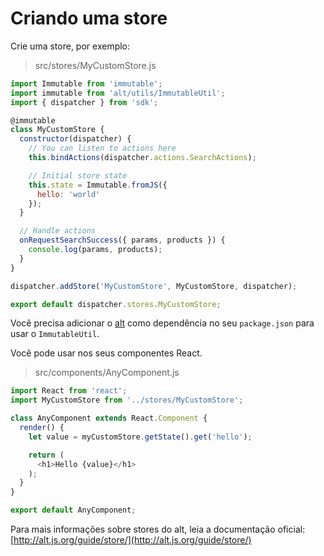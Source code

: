 # Criando uma store

Crie uma store, por exemplo:

> src/stores/MyCustomStore.js

```js
import Immutable from 'immutable';
import immutable from 'alt/utils/ImmutableUtil';
import { dispatcher } from 'sdk';

@immutable
class MyCustomStore {
  constructor(dispatcher) {
    // You can listen to actions here
    this.bindActions(dispatcher.actions.SearchActions);

    // Initial store state
    this.state = Immutable.fromJS({
      hello: 'world'
    });
  }

  // Handle actions
  onRequestSearchSuccess({ params, products }) {
    console.log(params, products);
  }
}

dispatcher.addStore('MyCustomStore', MyCustomStore, dispatcher);

export default dispatcher.stores.MyCustomStore;
```

Você precisa adicionar o [alt](bibliotecas.md) como dependência no seu `package.json` para usar o `ImmutableUtil`.

Você pode usar nos seus componentes React.

> src/components/AnyComponent.js

```js
import React from 'react';
import MyCustomStore from '../stores/MyCustomStore';

class AnyComponent extends React.Component {
  render() {
    let value = myCustomStore.getState().get('hello');

    return (
      <h1>Hello {value}</h1>
    );
  }
}

export default AnyComponent;
```

Para mais informações sobre stores do alt, leia a documentação oficial: [http://alt.js.org/guide/store/](http://alt.js.org/guide/store/)
